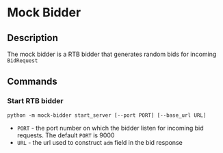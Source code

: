# Mock Bidder
## Description
The mock bidder is a RTB bidder that generates random bids for incoming `BidRequest`
## Commands
### Start RTB bidder
```shell script
python -m mock-bidder start_server [--port PORT] [--base_url URL]
```
* `PORT` - the port number on which the bidder listen for incoming bid requests. The default `PORT` is 9000
* `URL` - the url used to construct `adm` field in the bid response